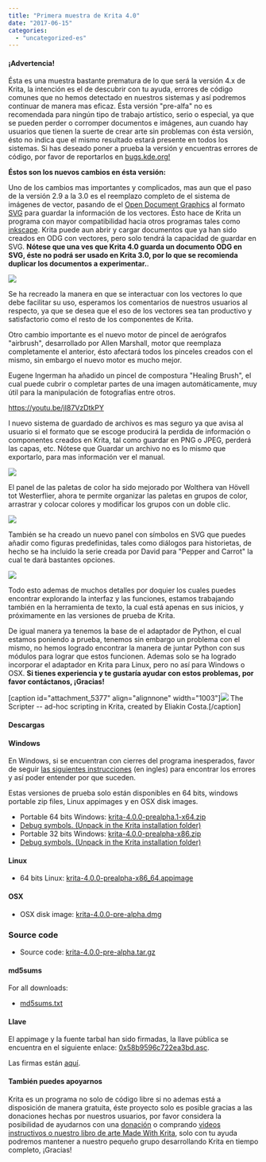 ```yaml
---
title: "Primera muestra de Krita 4.0"
date: "2017-06-15"
categories: 
  - "uncategorized-es"
---
```


#### ¡Advertencia!

Ésta es una muestra bastante prematura de lo que será la versión 4.x de Krita, la intención es el de descubrir con tu ayuda, errores de código comunes que no hemos detectado en nuestros sistemas y así podremos continuar de manera mas eficaz. Ésta versión "pre-alfa" no es recomendada para ningún tipo de trabajo artístico, serio o especial, ya que se pueden perder o corromper documentos e imágenes, aun cuando hay usuarios que tienen la suerte de crear arte sin problemas con ésta versión, ésto no indica que el mismo resultado estará presente en todos los sistemas. Si has deseado poner a prueba la versión y encuentras errores de código, por favor de reportarlos en [bugs.kde.org!](https://bugs.kde.org)

**Éstos son los nuevos cambios en ésta versión:**

Uno de los cambios mas importantes y complicados, mas aun que el paso de la versión 2.9 a la 3.0 es el reemplazo completo de el sistema de imágenes de vector, pasando de el [Open Document Graphics](https://docs.oasis-open.org/office/v1.2/OpenDocument-v1.2.html) al formato [SVG](https://www.w3.org/TR/SVG/) para guardar la información de los vectores. Ésto hace de Krita un programa con mayor compatibilidad hacia otros programas tales como [inkscape](https://inkscape.org). Krita puede aun abrir y cargar documentos que ya han sido creados en ODG con vectores, pero solo tendrá la capacidad de guardar en SVG. **Nótese que una ves que Krita 4.0 guarda un documento ODG en SVG, éste no podrá ser usado en Krita 3.0, por lo que se recomienda duplicar los documentos a experimentar.**.

[![](images/vector-934x1024.png)](https://krita.org/wp-content/uploads/2017/06/vector.png)

Se ha recreado la manera en que se interactuar con los vectores lo que debe facilitar su uso, esperamos los comentarios de nuestros usuarios al respecto, ya que se desea que el eso de los vectores sea tan productivo y satisfactorio como el resto de los componentes de Krita.

Otro cambio importante es el nuevo motor de pincel de aerógrafos "airbrush", desarrollado por Allen Marshall, motor que reemplaza completamente el anterior, ésto afectará todos los pinceles creados con el mismo, sin embargo el nuevo motor es mucho mejor.

Eugene Ingerman ha añadido un pincel de compostura "Healing Brush", el cual puede cubrir o completar partes de una imagen automáticamente, muy útil para la manipulación de fotografías entre otros.

https://youtu.be/jI87VzDtkPY

l nuevo sistema de guardado de archivos es mas seguro ya que avisa al usuario si el formato que se escoge producirá la perdida de información o componentes creados en Krita, tal como guardar en PNG o JPEG, perderá las capas, etc. Nótese que Guardar un archivo no es lo mismo que exportarlo, para mas información ver el manual.

[![](images/warnings.png)](https://krita.org/wp-content/uploads/2017/06/warnings.png)

El panel de las paletas de color ha sido mejorado por Wolthera van Hövell tot Westerflier, ahora te permite organizar las paletas en grupos de color, arrastrar y colocar colores y modificar los grupos con un doble clic.

[![](images/palette_dnd.png)](https://krita.org/wp-content/uploads/2017/06/palette_dnd.png)

También se ha creado un nuevo panel con símbolos en SVG que puedes añadir como figuras predefinidas, tales como diálogos para historietas, de hecho se ha incluido la serie creada por David para "Pepper and Carrot" la cual te dará bastantes opciones.

[![](images/symbol.png)](https://krita.org/wp-content/uploads/2017/06/symbol.png)

Todo esto ademas de muchos detalles por doquier los cuales puedes encontrar explorando la interfaz y las funciones, estamos trabajando también en la herramienta de texto, la cual está apenas en sus inicios, y próximamente en las versiones de prueba de Krita.

De igual manera ya tenemos la base de el adaptador de Python, el cual estamos poniendo a prueba, tenemos sin embargo un problema con el mismo, no hemos logrado encontrar la manera de juntar Python con sus módulos para lograr que estos funcionen. Ademas solo se ha logrado incorporar el adaptador en Krita para Linux, pero no así para Windows o OSX. **Si tienes experiencia y te gustaría ayudar con estos problemas, por favor contáctanos, ¡Gracias!**

\[caption id="attachment\_5377" align="alignnone" width="1003"\][![](images/scripter.png)](https://krita.org/wp-content/uploads/2017/06/scripter.png) The Scripter -- ad-hoc scripting in Krita, created by Eliakin Costa.\[/caption\]

#### Descargas

#### Windows

En Windows, si se encuentran con cierres del programa inesperados, favor de seguir [las siguientes instrucciones](https://docs.krita.org/Dr._Mingw_debugger) (en ingles) para encontrar los errores y así poder entender por que suceden.

Estas versiones de prueba solo están disponibles en 64 bits, windows portable zip files, Linux appimages y en OSX disk images.

- Portable 64 bits Windows: [krita-4.0.0-prealpha.1-x64.zip](https://download.kde.org/unstable/krita/4.0.0-prealpha/krita-4.0.0-prealpha.1-x64.zip)
- [Debug symbols. (Unpack in the Krita installation folder)](https://download.kde.org/unstable/krita/4.0.0-prealpha/krita-4.0.0-prealpha.1-x64-dbg.zip)
- Portable 32 bits Windows: [krita-4.0.0-prealpha-x86.zip](https://download.kde.org/unstable/krita/4.0.0-prealpha/krita-4.0.0-prealpha-x86.zip)
- [Debug symbols. (Unpack in the Krita installation folder)](https://download.kde.org/unstable/krita/4.0.0-prealpha/krita-4.0.0-prealpha-x86-dbg.zip)

#### Linux

- 64 bits Linux: [krita-4.0.0-prealpha-x86\_64.appimage](https://download.kde.org/unstable/krita/4.0.0-prealpha/krita-4.0.0-pre-alpha-x86_64.appimage)

#### OSX

- OSX disk image: [krita-4.0.0-pre-alpha.dmg](https://download.kde.org/unstable/krita/4.0.0-prealpha/krita-4.0.0-prealpha.dmg)

### Source code

- Source code: [krita-4.0.0-pre-alpha.tar.gz](https://download.kde.org/unstable/krita/4.0.0-prealpha/krita-4.0.0-prealpha.tar.gz)

#### md5sums

For all downloads:

- [md5sums.txt](https://download.kde.org/stable/krita/3.1.4/md5sums.txt)

#### Llave

El appimage y la fuente tarbal han sido firmadas, la llave pública se encuentra en el siguiente enlace: [0x58b9596c722ea3bd.asc](https://share.kde.org/index.php/s/fJ99V5mZvuyD0z8).

Las firmas están [aquí](http://download.kde.org/unstable/krita/3.1.3-beta.1).

#### También puedes apoyarnos

Krita es un programa no solo de código libre si no ademas está a disposición de manera gratuita, éste proyecto solo es posible gracias a las donaciones hechas por nuestros usuarios, por favor considera la posibilidad de ayudarnos con una [donación](https://krita.org/en/support-us/donations/) o comprando [videos instructivos o nuestro libro de arte Made With Krita](https://krita.org/es/item/krita-3-1-4/%22https://krita.org/en/support-us/shop), solo con tu ayuda podremos mantener a nuestro pequeño grupo desarrollando Krita en tiempo completo, ¡Gracias!
